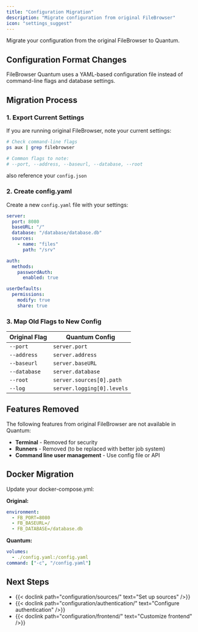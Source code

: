 ```yaml
---
title: "Configuration Migration"
description: "Migrate configuration from original FileBrowser"
icon: "settings_suggest"
---
```


Migrate your configuration from the original FileBrowser to Quantum.

## Configuration Format Changes

FileBrowser Quantum uses a YAML-based configuration file instead of command-line flags and database settings.

## Migration Process

### 1. Export Current Settings

If you are running original FileBrowser, note your current settings:

```bash
# Check command-line flags
ps aux | grep filebrowser

# Common flags to note:
# --port, --address, --baseurl, --database, --root
```

also reference your `config.json`

### 2. Create config.yaml

Create a new `config.yaml` file with your settings:

```yaml
server:
  port: 8080
  baseURL: "/"
  database: "/database/database.db"
  sources:
    - name: "files"
      path: "/srv"

auth:
  methods:
    passwordAuth:
      enabled: true

userDefaults:
  permissions:
    modify: true
    share: true
```

### 3. Map Old Flags to New Config

| Original Flag | Quantum Config |
|--------------|----------------|
| `--port` | `server.port` |
| `--address` | `server.address` |
| `--baseurl` | `server.baseURL` |
| `--database` | `server.database` |
| `--root` | `server.sources[0].path` |
| `--log` | `server.logging[0].levels` |

## Features Removed

The following features from original FileBrowser are not available in Quantum:

- **Terminal** - Removed for security
- **Runners** - Removed (to be replaced with better job system)
- **Command line user management** - Use config file or API

## Docker Migration

Update your docker-compose.yml:

**Original:**
```yaml
environment:
  - FB_PORT=8080
  - FB_BASEURL=/
  - FB_DATABASE=/database.db
```

**Quantum:**
```yaml
volumes:
  - ./config.yaml:/config.yaml
command: ["-c", "/config.yaml"]
```


## Next Steps

- {{< doclink path="configuration/sources/" text="Set up sources" />}}
- {{< doclink path="configuration/authentication/" text="Configure authentication" />}}
- {{< doclink path="configuration/frontend/" text="Customize frontend" />}}


